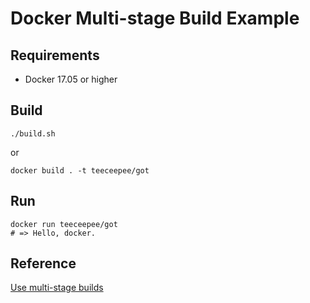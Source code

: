 # Docker Multi-stage Build Example

## Requirements

- Docker 17.05 or higher

## Build

```
./build.sh
```
or
```
docker build . -t teeceepee/got
```

## Run

```
docker run teeceepee/got
# => Hello, docker.
```

## Reference

[Use multi-stage builds](https://docs.docker.com/develop/develop-images/multistage-build/)

